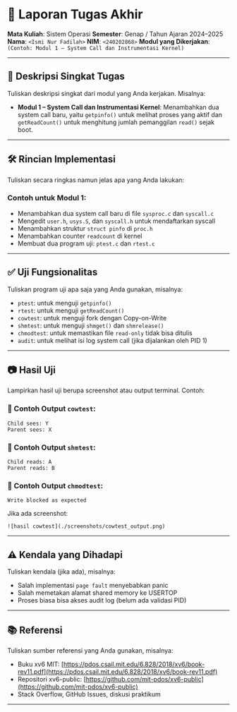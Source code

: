 # 📝 Laporan Tugas Akhir

**Mata Kuliah**: Sistem Operasi
**Semester**: Genap / Tahun Ajaran 2024–2025
**Nama**: `<Ismi Nur Fadilah>`
**NIM**: `<240202868>`
**Modul yang Dikerjakan**:
`(Contoh: Modul 1 – System Call dan Instrumentasi Kernel)`

---

## 📌 Deskripsi Singkat Tugas

Tuliskan deskripsi singkat dari modul yang Anda kerjakan. Misalnya:

* **Modul 1 – System Call dan Instrumentasi Kernel**:
  Menambahkan dua system call baru, yaitu `getpinfo()` untuk melihat proses yang aktif dan `getReadCount()` untuk menghitung jumlah pemanggilan `read()` sejak boot.
---

## 🛠️ Rincian Implementasi

Tuliskan secara ringkas namun jelas apa yang Anda lakukan:

### Contoh untuk Modul 1:

* Menambahkan dua system call baru di file `sysproc.c` dan `syscall.c`
* Mengedit `user.h`, `usys.S`, dan `syscall.h` untuk mendaftarkan syscall
* Menambahkan struktur `struct pinfo` di `proc.h`
* Menambahkan counter `readcount` di kernel
* Membuat dua program uji: `ptest.c` dan `rtest.c`
---

## ✅ Uji Fungsionalitas

Tuliskan program uji apa saja yang Anda gunakan, misalnya:

* `ptest`: untuk menguji `getpinfo()`
* `rtest`: untuk menguji `getReadCount()`
* `cowtest`: untuk menguji fork dengan Copy-on-Write
* `shmtest`: untuk menguji `shmget()` dan `shmrelease()`
* `chmodtest`: untuk memastikan file `read-only` tidak bisa ditulis
* `audit`: untuk melihat isi log system call (jika dijalankan oleh PID 1)

---

## 📷 Hasil Uji

Lampirkan hasil uji berupa screenshot atau output terminal. Contoh:

### 📍 Contoh Output `cowtest`:

```
Child sees: Y
Parent sees: X
```

### 📍 Contoh Output `shmtest`:

```
Child reads: A
Parent reads: B
```

### 📍 Contoh Output `chmodtest`:

```
Write blocked as expected
```

Jika ada screenshot:

```
![hasil cowtest](./screenshots/cowtest_output.png)
```

---

## ⚠️ Kendala yang Dihadapi

Tuliskan kendala (jika ada), misalnya:

* Salah implementasi `page fault` menyebabkan panic
* Salah memetakan alamat shared memory ke USERTOP
* Proses biasa bisa akses audit log (belum ada validasi PID)

---

## 📚 Referensi

Tuliskan sumber referensi yang Anda gunakan, misalnya:

* Buku xv6 MIT: [https://pdos.csail.mit.edu/6.828/2018/xv6/book-rev11.pdf](https://pdos.csail.mit.edu/6.828/2018/xv6/book-rev11.pdf)
* Repositori xv6-public: [https://github.com/mit-pdos/xv6-public](https://github.com/mit-pdos/xv6-public)
* Stack Overflow, GitHub Issues, diskusi praktikum

---

